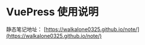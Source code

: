 # VuePress 使用说明

静态笔记地址：
[https://walkalone0325.github.io/note/](https://walkalone0325.github.io/note/)
